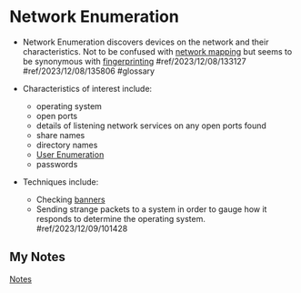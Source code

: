 # Network Enumeration
- Network Enumeration discovers devices on the network and their characteristics. Not to be confused with [network mapping](network-mapping.md) but seems to be synonymous with [fingerprinting](fingerprinting.md) #ref/2023/12/08/133127 #ref/2023/12/08/135806 #glossary 

- Characteristics of interest include:
	- operating system
	- open ports
	- details of listening network services on any open ports found
	- share names
	- directory names
	- [User Enumeration](user-enumeration.md)
	- passwords
- Techniques include:
	- Checking [banners](banner.md)
	- Sending strange packets to a system in order to gauge how it responds to determine the operating system. #ref/2023/12/09/101428
## My Notes
[Notes](mynotes/network-enumeration-notes.md)
